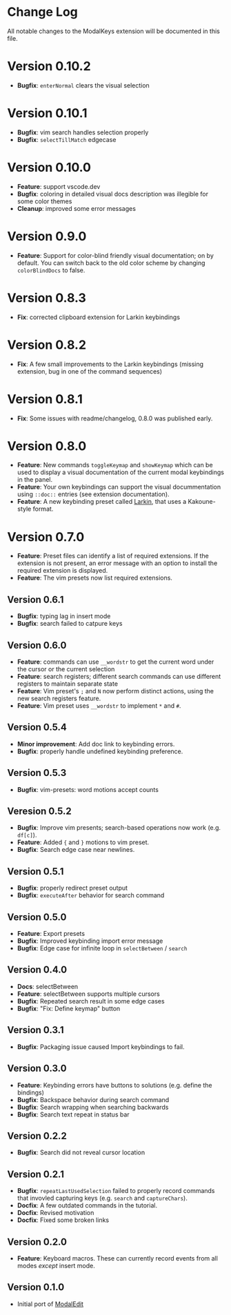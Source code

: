 # Change Log

All notable changes to the ModalKeys extension will be documented in this file.

# Version 0.10.2
- **Bugfix**: `enterNormal` clears the visual selection

# Version 0.10.1
- **Bugfix**: vim search handles selection properly
- **Bugfix**: `selectTillMatch` edgecase

# Version 0.10.0
- **Feature**: support vscode.dev
- **Bugfix**: coloring in detailed visual docs description was illegible for
  some color themes
- **Cleanup**: improved some error messages

# Version 0.9.0

- **Feature**: Support for color-blind friendly visual documentation; on by default. You can switch back to the old color scheme by changing `colorBlindDocs` to false.

# Version 0.8.3
- **Fix**: corrected clipboard extension for Larkin keybindings

# Version 0.8.2
- **Fix**: A few small improvements to the Larkin keybindings (missing extension, bug in one of the command sequences)

# Version 0.8.1
- **Fix**: Some issues with readme/changelog, 0.8.0 was published early.

# Version 0.8.0
- **Feature**: New commands `toggleKeymap` and `showKeymap` which can be used to display a  visual documentation of the current modal keybindings in the panel. 
- **Feature**: Your own keybindings can support the visual docummentation using `::doc::` entries (see extension documentation).
- **Feature**: A new keybinding preset called [Larkin](https://haberdashpi.github.io/vscode-modal-keys/stable/presets/larkin.html), that uses a Kakoune-style format.

# Version 0.7.0
- **Feature**: Preset files can identify a list of required extensions. If the extension is not present, an error message with an option to install the required extension is displayed.
- **Feature**: The vim presets now list required extensions.

## Version 0.6.1
- **Bugfix**: typing lag in insert mode
- **Bugfix**: search failed to catpure keys

## Version 0.6.0
- **Feature**: commands can use `__wordstr` to get the current word under the cursor or the current selection
- **Feature**: search registers; different search commands can use different registers to maintain separate state
- **Feature**: Vim preset's `;` and `N` now perform distinct actions, using the new search registers feature.
- **Feature**: Vim preset uses `__wordstr` to implement `*` and `#`.

## Version 0.5.4
- **Minor improvement**: Add doc link to keybinding errors.
- **Bugfix**: properly handle undefined keybinding preference.

## Version 0.5.3
- **Bugfix**: vim-presets: word motions accept counts

## Veresion 0.5.2
- **Bugfix**: Improve vim presents; search-based operations now work (e.g. `df[c]`).
- **Feature**: Added `{` and `}` motions to vim preset.
- **Bugfix**: Search edge case near newlines.

## Version 0.5.1
- **Bugfix**: properly redirect preset output
- **Bugfix**: `executeAfter` behavior for search command

## Version 0.5.0
- **Feature**: Export presets 
- **Bugfix**: Improved keybinding import error message
- **Bugfix**: Edge case for infinite loop in `selectBetween` / `search`

## Version 0.4.0

- **Docs**: selectBetween
- **Feature**: selectBetween supports multiple cursors
- **Bugfix**: Repeated search result in some edge cases
- **Bugfix**: "Fix: Define keymap" button

## Version 0.3.1

- **Bugfix**: Packaging issue caused Import keybindings to fail.

## Version 0.3.0

- **Feature**: Keybinding errors have buttons to solutions (e.g. define the bindings)
- **Bugfix**: Backspace behavior during search command
- **Bugfix**: Search wrapping when searching backwards
- **Bugfix**: Search text repeat in status bar

## Version 0.2.2

- **Bugfix**: Search did not reveal cursor location

## Version 0.2.1

- **Bugfix**: `repeatLastUsedSelection` failed to properly record commands
that invovled capturing keys (e.g. `search` and `captureChars`).
- **Docfix**: A few outdated commands in the tutorial. 
- **Docfix**: Revised motivation
- **Docfix**: Fixed some broken links

## Version 0.2.0

- **Feature**: Keyboard macros. These can currently record events from all modes *except* insert mode.

## Version 0.1.0

- Initial port of [ModalEdit](https://github.com/johtela/vscode-modaledit)